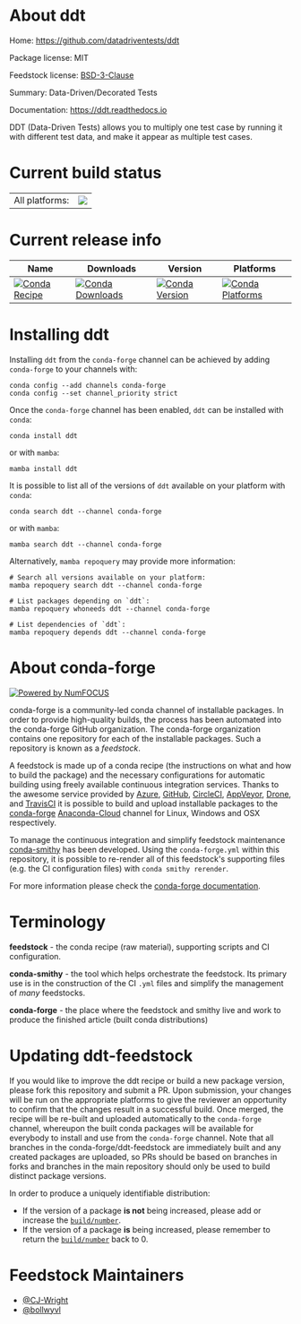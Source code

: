 About ddt
=========

Home: https://github.com/datadriventests/ddt

Package license: MIT

Feedstock license: [BSD-3-Clause](https://github.com/conda-forge/ddt-feedstock/blob/main/LICENSE.txt)

Summary: Data-Driven/Decorated Tests

Documentation: https://ddt.readthedocs.io

DDT (Data-Driven Tests) allows you to multiply one test case by running it with different test data, and make it appear as multiple test cases.

Current build status
====================


<table><tr><td>All platforms:</td>
    <td>
      <a href="https://dev.azure.com/conda-forge/feedstock-builds/_build/latest?definitionId=5048&branchName=main">
        <img src="https://dev.azure.com/conda-forge/feedstock-builds/_apis/build/status/ddt-feedstock?branchName=main">
      </a>
    </td>
  </tr>
</table>

Current release info
====================

| Name | Downloads | Version | Platforms |
| --- | --- | --- | --- |
| [![Conda Recipe](https://img.shields.io/badge/recipe-ddt-green.svg)](https://anaconda.org/conda-forge/ddt) | [![Conda Downloads](https://img.shields.io/conda/dn/conda-forge/ddt.svg)](https://anaconda.org/conda-forge/ddt) | [![Conda Version](https://img.shields.io/conda/vn/conda-forge/ddt.svg)](https://anaconda.org/conda-forge/ddt) | [![Conda Platforms](https://img.shields.io/conda/pn/conda-forge/ddt.svg)](https://anaconda.org/conda-forge/ddt) |

Installing ddt
==============

Installing `ddt` from the `conda-forge` channel can be achieved by adding `conda-forge` to your channels with:

```
conda config --add channels conda-forge
conda config --set channel_priority strict
```

Once the `conda-forge` channel has been enabled, `ddt` can be installed with `conda`:

```
conda install ddt
```

or with `mamba`:

```
mamba install ddt
```

It is possible to list all of the versions of `ddt` available on your platform with `conda`:

```
conda search ddt --channel conda-forge
```

or with `mamba`:

```
mamba search ddt --channel conda-forge
```

Alternatively, `mamba repoquery` may provide more information:

```
# Search all versions available on your platform:
mamba repoquery search ddt --channel conda-forge

# List packages depending on `ddt`:
mamba repoquery whoneeds ddt --channel conda-forge

# List dependencies of `ddt`:
mamba repoquery depends ddt --channel conda-forge
```


About conda-forge
=================

[![Powered by
NumFOCUS](https://img.shields.io/badge/powered%20by-NumFOCUS-orange.svg?style=flat&colorA=E1523D&colorB=007D8A)](https://numfocus.org)

conda-forge is a community-led conda channel of installable packages.
In order to provide high-quality builds, the process has been automated into the
conda-forge GitHub organization. The conda-forge organization contains one repository
for each of the installable packages. Such a repository is known as a *feedstock*.

A feedstock is made up of a conda recipe (the instructions on what and how to build
the package) and the necessary configurations for automatic building using freely
available continuous integration services. Thanks to the awesome service provided by
[Azure](https://azure.microsoft.com/en-us/services/devops/), [GitHub](https://github.com/),
[CircleCI](https://circleci.com/), [AppVeyor](https://www.appveyor.com/),
[Drone](https://cloud.drone.io/welcome), and [TravisCI](https://travis-ci.com/)
it is possible to build and upload installable packages to the
[conda-forge](https://anaconda.org/conda-forge) [Anaconda-Cloud](https://anaconda.org/)
channel for Linux, Windows and OSX respectively.

To manage the continuous integration and simplify feedstock maintenance
[conda-smithy](https://github.com/conda-forge/conda-smithy) has been developed.
Using the ``conda-forge.yml`` within this repository, it is possible to re-render all of
this feedstock's supporting files (e.g. the CI configuration files) with ``conda smithy rerender``.

For more information please check the [conda-forge documentation](https://conda-forge.org/docs/).

Terminology
===========

**feedstock** - the conda recipe (raw material), supporting scripts and CI configuration.

**conda-smithy** - the tool which helps orchestrate the feedstock.
                   Its primary use is in the construction of the CI ``.yml`` files
                   and simplify the management of *many* feedstocks.

**conda-forge** - the place where the feedstock and smithy live and work to
                  produce the finished article (built conda distributions)


Updating ddt-feedstock
======================

If you would like to improve the ddt recipe or build a new
package version, please fork this repository and submit a PR. Upon submission,
your changes will be run on the appropriate platforms to give the reviewer an
opportunity to confirm that the changes result in a successful build. Once
merged, the recipe will be re-built and uploaded automatically to the
`conda-forge` channel, whereupon the built conda packages will be available for
everybody to install and use from the `conda-forge` channel.
Note that all branches in the conda-forge/ddt-feedstock are
immediately built and any created packages are uploaded, so PRs should be based
on branches in forks and branches in the main repository should only be used to
build distinct package versions.

In order to produce a uniquely identifiable distribution:
 * If the version of a package **is not** being increased, please add or increase
   the [``build/number``](https://docs.conda.io/projects/conda-build/en/latest/resources/define-metadata.html#build-number-and-string).
 * If the version of a package **is** being increased, please remember to return
   the [``build/number``](https://docs.conda.io/projects/conda-build/en/latest/resources/define-metadata.html#build-number-and-string)
   back to 0.

Feedstock Maintainers
=====================

* [@CJ-Wright](https://github.com/CJ-Wright/)
* [@bollwyvl](https://github.com/bollwyvl/)

